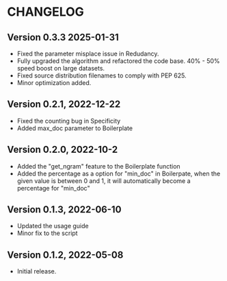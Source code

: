# CHANGELOG
## Version 0.3.3 2025-01-31
- Fixed the parameter misplace issue in Redudancy.
- Fully upgraded the algorithm and refactored the code base. 40% - 50% speed boost on large datasets.
- Fixed source distribution filenames to comply with PEP 625.
- Minor optimization added.

## Version 0.2.1, 2022-12-22
- Fixed the counting bug in Specificity 
- Added max_doc parameter to Boilerplate

## Version 0.2.0, 2022-10-2

- Added the "get_ngram" feature to the Boilerplate function
- Added the percentage as a option for "min_doc" in Boilerpate, when the given value is between 0 and 1, it will automatically become a percentage for "min_doc"

## Version 0.1.3, 2022-06-10

- Updated the usage guide
- Minor fix to the script


## Version 0.1.2, 2022-05-08

- Initial release.
